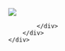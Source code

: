 <!DOCTYPE html>
<html lang="en">
<head>
    <meta charset="UTF-8">
    <meta http-equiv="X-UA-Compatible" content="IE=edge">
    <meta name="viewport" content="width=device-width, initial-scale=1.0">
    <link rel="stylesheet" href="new res2.css">
    <title>stack seats</title>
</head>
<body>
    <div class="flip-cart">
        <div class="flip-cart-inner">
            <div class="flip-cart-front">
                <img src="res-images/6table.jpg">
            </div>
            <div class="flip-cart-back">
                
            </div>
        </div>
    </div>
    
    
</body>
</html>
